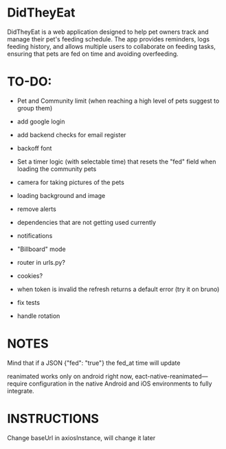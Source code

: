 # DidTheyEat
DidTheyEat is a web application designed to help pet owners track and manage their pet's feeding schedule. The app provides reminders, logs feeding history, and allows multiple users to collaborate on feeding tasks, ensuring that pets are fed on time and avoiding overfeeding. 


# TO-DO:

- Pet and Community limit (when reaching a high level of pets suggest to group them)

- add google login

- add backend checks for email register

- backoff font

- Set a timer logic (with selectable time) that resets the "fed" field when loading the community pets

- camera for taking pictures of the pets

- loading background and image

- remove alerts

- dependencies that are not getting used currently

- notifications

- "Billboard" mode

- router in urls.py?

- cookies?

- when token is invalid the refresh returns a default error (try it on bruno)

- fix tests

- handle rotation

# NOTES
Mind that if a JSON {"fed": "true"} the fed_at time will update

reanimated works only on android right now, eact-native-reanimated—require configuration in the native Android and iOS environments to fully integrate.

# INSTRUCTIONS
Change baseUrl in axiosInstance, will change it later